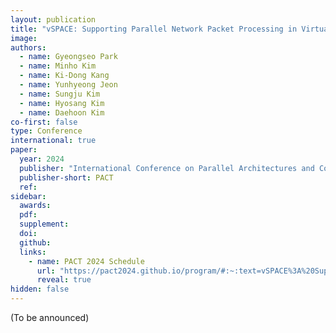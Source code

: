 ```yaml
---
layout: publication
title: "vSPACE: Supporting Parallel Network Packet Processing in Virtualized Environments through Dynamic Core Management"
image: 
authors:
  - name: Gyeongseo Park
  - name: Minho Kim
  - name: Ki-Dong Kang
  - name: Yunhyeong Jeon
  - name: Sungju Kim
  - name: Hyosang Kim
  - name: Daehoon Kim
co-first: false
type: Conference
international: true
paper:
  year: 2024
  publisher: "International Conference on Parallel Architectures and Compilation Techniques"
  publisher-short: PACT
  ref: 
sidebar:
  awards:
  pdf:
  supplement: 
  doi:
  github: 
  links: 
    - name: PACT 2024 Schedule
      url: "https://pact2024.github.io/program/#:~:text=vSPACE%3A%20Supporting%20Parallel%20Network%20Packet%20Processing%20in%20Virtualized%20Environments%20through%20Dynamic%20Core%20Management%0AGyeongseo%20Park%2C%20Minho%20Kim%20(DGIST)%3B%20Ki%2DDong%20Kang%20(DGIST/ETRI)%3B%20Yunhyeong%20Jeon%2C%20Sungju%20Kim%2C%20Hyosang%20Kim%20(DGIST)%3B%20Daehoon%20Kim%20(Yonsei%20University)"
      reveal: true
hidden: false
---
```


(To be announced)
